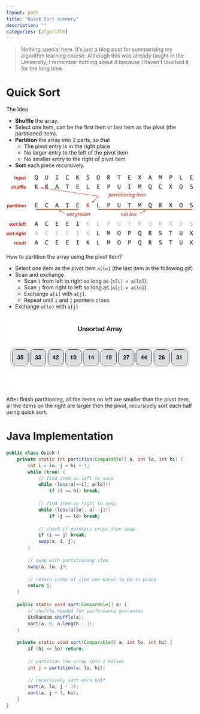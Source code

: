```yaml
---
layout: post
title: "Quick Sort summary"
description: ""
categories: [algorithm]
---
```


> Nothing special here. It's just a blog post for summarising my algorithm learning course. Although
> this was already taught in the University, I remember nothing about it because I haven't touched
> it for the long time.

# Quick Sort

The Idea

- **Shuffle** the array.
- Select one item, can be the first item or last item as the pivot (the partitioned item).
- **Partition** the array into 2 parts, so that
  - The pivot entry is in the right place
  - No larger entry to the left of the pivot item
  - No smaller entry to the right of pivot item
- **Sort** each piece recursively.

![Alt Text](/files/2018-05-27-quick-sort-summary/qs1.png)

How to partition the array using the pivot item?

- Select one item as the pivot item `a[lo]` (the last item in the following gif)
- Scan and exchange
  - Scan `i` from left to right so long as (`a[i] < a[lo]`).
  - Scan `j` from right to left so long as (`a[j] > a[lo]`).
  - Exchange `a[i]` with `a[j]`.
  - Repeat until `i` and `j` pointers cross.
- Exchange `a[lo]` with `a[j]`

![Alt Text](/files/2018-05-27-quick-sort-summary/animation.gif)

After finish partitioning, all the items on left are smaller than the pivot item, all the items on
the right are larger then the pivot, recursively sort each half using quick sort.

# Java Implementation

```java
public class Quick {
    private static int partition(Comparable[] a, int lo, int hi) {
        int i = lo, j = hi + 1;
        while (true) {
            // find item on left to swap
            while (less(a[++i], a[lo]))
                if (i == hi) break;

            // find item on right to swap
            while (less(a[lo], a[--j]))
                if (j == lo) break;

            // check if pointers cross then swap
            if (i >= j) break;
            swap(a, i, j);
        }

        // swap with partitioning item
        swap(a, lo, j);

        // return index of item now known to be in place
        return j;
    }

    public static void sort(Comparable[] a) {
        // shuffle needed for performance guarantee
        StdRandom.shuffle(a);
        sort(a, 0, a.length - 1);
    }

    private static void sort(Comparable[] a, int lo, int hi) {
        if (hi <= lo) return;

        // partition the array into 2 halves
        int j = partition(a, lo, hi);

        // recursively sort each half
        sort(a, lo, j - 1);
        sort(a, j + 1, hi);
    }
}
```

